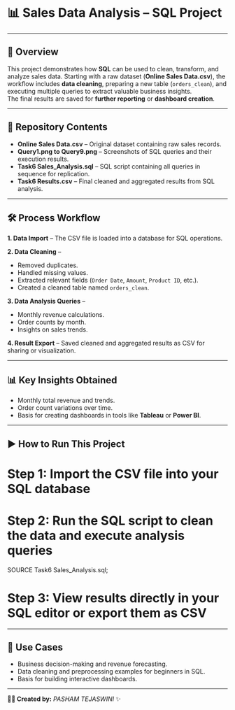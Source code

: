 # 📊 Sales Data Analysis – SQL Project

---

## 📌 Overview
This project demonstrates how **SQL** can be used to clean, transform, and analyze sales data. Starting with a raw dataset (**Online Sales Data.csv**), the workflow includes **data cleaning**, preparing a new table (`orders_clean`), and executing multiple queries to extract valuable business insights.  
The final results are saved for **further reporting** or **dashboard creation**.

---

## 📂 Repository Contents
- **Online Sales Data.csv** – Original dataset containing raw sales records.  
- **Query1.png to Query9.png** – Screenshots of SQL queries and their execution results.  
- **Task6 Sales_Analysis.sql** – SQL script containing all queries in sequence for replication.  
- **Task6 Results.csv** – Final cleaned and aggregated results from SQL analysis.

---

## 🛠️ Process Workflow

**1. Data Import** – The CSV file is loaded into a database for SQL operations.  

**2. Data Cleaning** –  
- Removed duplicates.  
- Handled missing values.  
- Extracted relevant fields (`Order Date`, `Amount`, `Product ID`, etc.).  
- Created a cleaned table named `orders_clean`.  

**3. Data Analysis Queries** –  
- Monthly revenue calculations.  
- Order counts by month.  
- Insights on sales trends.  

**4. Result Export** – Saved cleaned and aggregated results as CSV for sharing or visualization.

---

## 📊 Key Insights Obtained
- Monthly total revenue and trends.  
- Order count variations over time.  
- Basis for creating dashboards in tools like **Tableau** or **Power BI**.

---

## ▶ How to Run This Project

# Step 1: Import the CSV file into your SQL database
# Step 2: Run the SQL script to clean the data and execute analysis queries
SOURCE Task6 Sales_Analysis.sql;
# Step 3: View results directly in your SQL editor or export them as CSV

---

## 📌 Use Cases
- Business decision-making and revenue forecasting.  
- Data cleaning and preprocessing examples for beginners in SQL.  
- Basis for building interactive dashboards.  

---

**👩‍💻 Created by:** *PASHAM TEJASWINI* ✨
